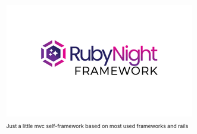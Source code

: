 ![Rubynight](resources/ruby_night_framework.png)

Just a little mvc self-framework based on most used frameworks and rails